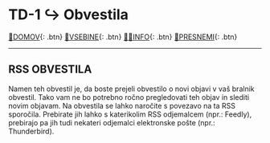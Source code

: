 # TD-1 ↪ Obvestila

[🏡DOMOV](../index.md){: .btn}
[📝VSEBINE](../Vsebine/index.md){: .btn}
[👨‍🎓INFO](../info.md){: .btn}
[💾PRESNEMI](../Presnemi/index.md){: .btn}

---

## RSS OBVESTILA

Namen teh obvestil je, da boste prejeli obvestilo o novi objavi v vaš bralnik obvestil. Tako vam ne bo potrebno ročno pregledovati teh objav in slediti novim objavam. Na obvestila se lahko naročite s povezavo na ta RSS sporočila. Prebirate jih lahko s katerikolim RSS odjemalcem (npr.: Feedly), prebirajo pa jih tudi nekateri odjemalci elektronske pošte (npr.: Thunderbird).
